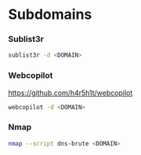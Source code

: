 # Subdomains

### Sublist3r

```bash
sublist3r -d <DOMAIN>
```

### Webcopilot

https://github.com/h4r5h1t/webcopilot

```bash
webcopilot -d <DOMAIN>
```

### Nmap

```bash
nmap --script dns-brute <DOMAIN>
```